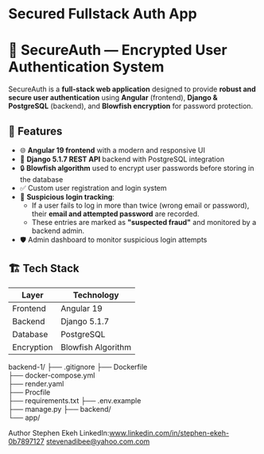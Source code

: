 # Secured Fullstack Auth App
# 🔐 SecureAuth — Encrypted User Authentication System

SecureAuth is a **full-stack web application** designed to provide **robust and secure user authentication** using **Angular** (frontend), **Django & PostgreSQL** (backend), and **Blowfish encryption** for password protection.

## 🚀 Features

- 🌐 **Angular 19 frontend** with a modern and responsive UI
- 🐍 **Django 5.1.7 REST API** backend with PostgreSQL integration
- 🔒 **Blowfish algorithm** used to encrypt user passwords before storing in the database
- ✅ Custom user registration and login system
- 🚨 **Suspicious login tracking**:
  - If a user fails to log in more than twice (wrong email or password), their **email and attempted password** are recorded.
  - These entries are marked as **"suspected fraud"** and monitored by a backend admin.
- 🛡️ Admin dashboard to monitor suspicious login attempts

## 🏗️ Tech Stack

| Layer       | Technology         |
|-------------|--------------------|
| Frontend    | Angular 19         |
| Backend     | Django 5.1.7       |
| Database    | PostgreSQL         |
| Encryption  | Blowfish Algorithm |

backend-1/
├── .gitignore
├── Dockerfile              
├── docker-compose.yml      
├── render.yaml             
├── Procfile                
├── requirements.txt
├── .env.example            
├── manage.py
├── backend/                
└── app/                    

 Author
Stephen Ekeh
LinkedIn:www.linkedin.com/in/stephen-ekeh-0b7897127
stevenadibee@yahoo.com.com